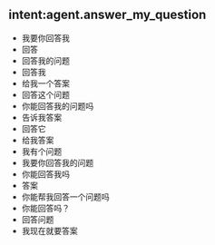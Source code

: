 ## intent:agent.answer_my_question
- 我要你回答我
- 回答
- 回答我的问题
- 回答我
- 给我一个答案
- 回答这个问题
- 你能回答我的问题吗
- 告诉我答案
- 回答它
- 给我答案
- 我有个问题
- 我要你回答我的问题
- 你能回答我吗
- 答案
- 你能帮我回答一个问题吗
- 你能回答吗？
- 回答问题
- 我现在就要答案
